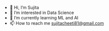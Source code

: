 - 👋 Hi, I’m Sujita
- 👀 I’m interested in Data Science
- 🌱 I’m currently learning ML and AI
- 📫 How to reach me sujitacheeti81@gmail.com

<!---
galaxypisces/galaxypisces is a ✨ special ✨ repository because its `README.md` (this file) appears on your GitHub profile.
You can click the Preview link to take a look at your changes.
--->
